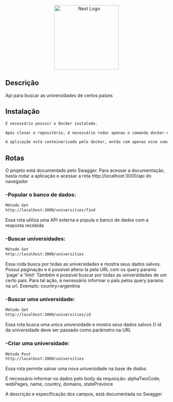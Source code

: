 <p align="center">
  <a href="http://nestjs.com/" target="blank"><img src="https://nestjs.com/img/logo-small.svg" width="200" alt="Nest Logo" /></a>
</p>



## Descrição
Api para buscar as universidades de certos países



## Instalação
```bash
É necessário possuir o Docker instalado.

Após clonar o repositório, é necessário rodar apenas o comando docker-compose up

A aplicação está conteinerizada pelo docker, então com apenas esse comando, tudo será instalado de forma automatica e o servidor da aplicação já estará funcionando
```

## Rotas
O projeto está documentado pelo Swagger. 
Para acessar a documentação, basta rodar a aplicação e acessar a rota http://localhost:3000/api do navegador


### -Popular o banco de dados:
```bash
Método Get
http://localhost:3000/universities/find
```
Essa rota utiliza uma API externa e popula o banco de dados com a resposta recebida


### -Buscar universidades:
```bash
Método Get
http://localhost:3000/universities
```
Essa roda busca por todas as universidades e mostra seus dados salvos. 
Possui paginação e é possivel altera-la pela URL com os query params 'page' e 'limit'
Também é possivel buscar por todas as universidades de um certo país. Para tal ação, é necessário informar o país pelos query params na url. Exemplo: country=argentina

### -Buscar uma universidade:
```bash
Método Get
http://localhost:3000/universities/id
```
Essa rota busca uma unica universidade e mostra seus dados salvos
O id da universidade deve ser passado como parâmetro na URL


### -Criar uma universidade:
```bash
Método Post
http://localhost:3000/universities
```
Essa rota permite salvar uma nova universidade na base de dados

É necessário informar os dados pelo body da requisição: alphaTwoCode, webPages, name, country, domains, stateProvince

A descrição e especificação dos campos, está documentada no Swagger


